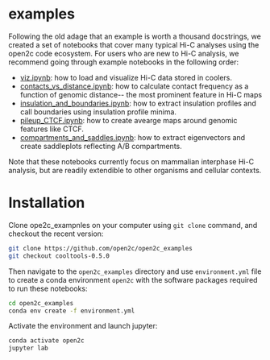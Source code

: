 # examples

Following the old adage that an example is worth a thousand docstrings, we created a set of notebooks that cover many typical Hi-C analyses using the open2c code ecosystem. For users who are new to Hi-C analysis, we recommend going through example notebooks in the following order:
- [viz.ipynb](https://github.com/open2c/open2c_examples/blob/master/viz.ipynb): how to load and visualize Hi-C data stored in coolers.
- [contacts_vs_distance.ipynb](https://github.com/open2c/open2c_examples/blob/master/contacts_vs_distance.ipynb): how to calculate contact frequency as a function of genomic distance-- the most prominent feature in Hi-C maps
- [insulation_and_boundaries.ipynb](https://github.com/open2c/open2c_examples/blob/master/insulation_and_boundaries.ipynb): how to extract insulation profiles and call boundaries using insulation profile minima.
- [pileup_CTCF.ipynb](https://github.com/open2c/open2c_examples/blob/master/pileup_CTCF.ipynb): how to create avearge maps around genomic features like CTCF.
- [compartments_and_saddles.ipynb](https://github.com/open2c/open2c_examples/blob/master/compartments_and_saddles.ipynb): how to extract eigenvectors and create saddleplots reflecting A/B compartments.

Note that these notebooks currently focus on mammalian interphase Hi-C analysis, but are readily extendible to other organisms and cellular contexts.


# Installation

Clone ope2c_exampnles on your computer using `git clone` command, and checkout the recent version:
```sh
git clone https://github.com/open2c/open2c_examples
git checkout cooltools-0.5.0
```
Then navigate to the `open2c_examples` directory and use `environment.yml` file to create a conda environment `open2c` with the software packages required to run these notebooks:
```sh
cd open2c_examples
conda env create -f environment.yml
```
Activate the environment and launch jupyter:
```sh
conda activate open2c
jupyter lab

```

